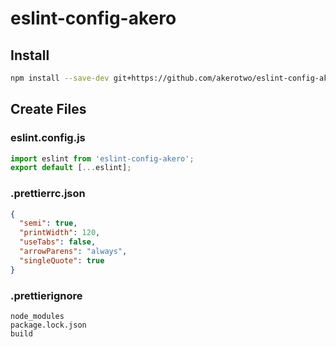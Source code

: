 # eslint-config-akero

## Install
```bash
npm install --save-dev git+https://github.com/akerotwo/eslint-config-akero.git @eslint/js@9.13.0 eslint@9.13.0 prettier@3.2.5
```

## Create Files

### eslint.config.js
```js
import eslint from 'eslint-config-akero';
export default [...eslint];
```

### .prettierrc.json
```json
{
  "semi": true,
  "printWidth": 120,
  "useTabs": false,
  "arrowParens": "always",
  "singleQuote": true
}
```

### .prettierignore
```
node_modules
package.lock.json
build
```